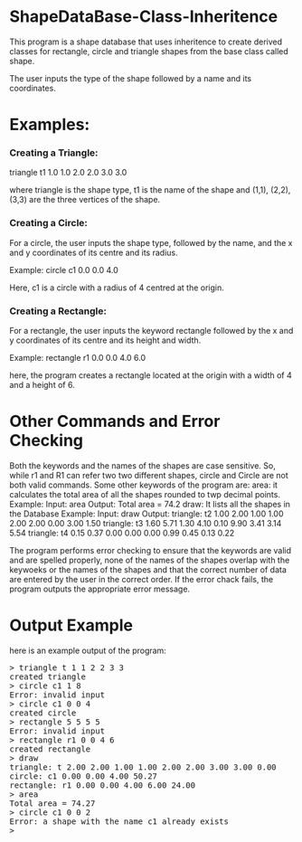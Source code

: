 # ShapeDataBase-Class-Inheritence

This program is a shape database that uses inheritence to create derived classes for rectangle, circle and triangle shapes from the base class called shape.

The user inputs the type of the shape followed by a name and its coordinates. 

# Examples:

<h3>Creating a Triangle: </h3>

triangle t1 1.0 1.0 2.0 2.0 3.0 3.0

where triangle is the shape type, t1 is the name of the shape and (1,1), (2,2), (3,3) are the three vertices of the shape. 

<h3>Creating a Circle: </h3>

For a circle, the user inputs the shape type, followed by the name, and the x and y coordinates of its centre and its radius. 

Example: circle c1 0.0 0.0 4.0

Here, c1 is a circle with a radius of 4 centred at the origin. 

<h3>Creating a Rectangle: </h3>

For a rectangle, the user inputs the keyword rectangle followed by the x and y coordinates of its centre and its height and width. 

Example: rectangle r1 0.0 0.0 4.0 6.0

here, the program creates a rectangle located at the origin with a width of 4 and a height of 6. 

# Other Commands and Error Checking 

Both the keywords and the names of the shapes are case sensitive. So, while r1 and R1 can refer two two different shapes, circle and Circle are not both valid commands. Some other keywords of the program are: 
area: it calculates the total area of all the shapes rounded to twp decimal points. 
    Example: 
              Input:   area 
              Output:  Total area = 74.2
draw: It lists all the shapes in the Database
    Example: 
              Input:  draw
              Output: triangle: t2 1.00 2.00 1.00 1.00 2.00 2.00 0.00 3.00 1.50 
                      triangle: t3 1.60 5.71 1.30 4.10 0.10 9.90 3.41 3.14 5.54 
                      triangle: t4 0.15 0.37 0.00 0.00 0.00 0.99 0.45 0.13 0.22 
                      
The program performs error checking to ensure that the keywords are valid and are spelled properly, none of the names of the shapes overlap with the keywoeks or the names of the shapes and that the correct number of data are entered by the user in the correct order.
If the error chack fails, the program outputs the appropriate error message. 


# Output Example

here is an example output of the program:

<pre>&gt; triangle t 1 1 2 2 3 3
created triangle
&gt; circle c1 1 8
Error: invalid input
&gt; circle c1 0 0 4
created circle
&gt; rectangle 5 5 5 5
Error: invalid input
&gt; rectangle r1 0 0 4 6
created rectangle
&gt; draw
triangle: t 2.00 2.00 1.00 1.00 2.00 2.00 3.00 3.00 0.00
circle: c1 0.00 0.00 4.00 50.27
rectangle: r1 0.00 0.00 4.00 6.00 24.00
&gt; area
Total area = 74.27
&gt; circle c1 0 0 2
Error: a shape with the name c1 already exists
&gt; 
</pre>
